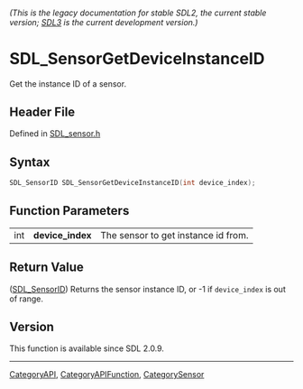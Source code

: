 ###### (This is the legacy documentation for stable SDL2, the current stable version; [SDL3](https://wiki.libsdl.org/SDL3/) is the current development version.)
# SDL_SensorGetDeviceInstanceID

Get the instance ID of a sensor.

## Header File

Defined in [SDL_sensor.h](https://github.com/libsdl-org/SDL/blob/SDL2/include/SDL_sensor.h)

## Syntax

```c
SDL_SensorID SDL_SensorGetDeviceInstanceID(int device_index);
```

## Function Parameters

|     |                  |                                     |
| --- | ---------------- | ----------------------------------- |
| int | **device_index** | The sensor to get instance id from. |

## Return Value

([SDL_SensorID](SDL_SensorID)) Returns the sensor instance ID, or -1 if
`device_index` is out of range.

## Version

This function is available since SDL 2.0.9.

----
[CategoryAPI](CategoryAPI), [CategoryAPIFunction](CategoryAPIFunction), [CategorySensor](CategorySensor)

